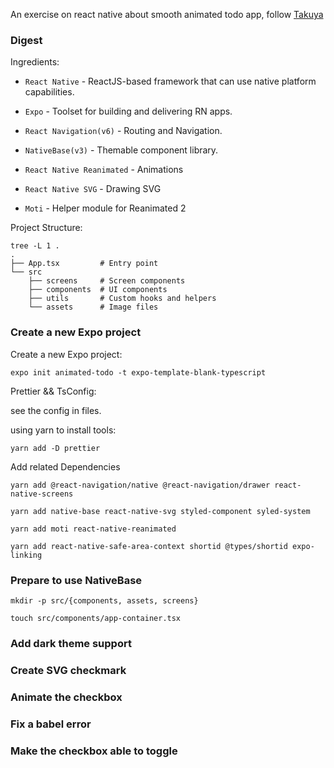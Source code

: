 An exercise on react native about smooth animated todo app, follow [Takuya](https://github.com/craftzdog)

### Digest

Ingredients:

- `React Native` - ReactJS-based framework that can use native platform capabilities.

- `Expo` - Toolset for building and delivering RN apps.

- `React Navigation(v6)` - Routing and Navigation.

- `NativeBase(v3)` - Themable component library.

- `React Native Reanimated` - Animations

- `React Native SVG` - Drawing SVG

- `Moti` - Helper module for Reanimated 2

Project Structure:

```shell
tree -L 1 .
.
├── App.tsx         # Entry point
└── src
    ├── screens     # Screen components
    ├── components  # UI components
    ├── utils       # Custom hooks and helpers
    └── assets      # Image files
```

### Create a new Expo project

Create a new Expo project:

```shell
expo init animated-todo -t expo-template-blank-typescript
```
Prettier && TsConfig:

see the config in files.

using yarn to install tools:

```shell
yarn add -D prettier
```
Add related Dependencies

```shell
yarn add @react-navigation/native @react-navigation/drawer react-native-screens

yarn add native-base react-native-svg styled-component syled-system

yarn add moti react-native-reanimated

yarn add react-native-safe-area-context shortid @types/shortid expo-linking
```
### Prepare to use NativeBase

```shell
mkdir -p src/{components, assets, screens}

touch src/components/app-container.tsx
```
### Add dark theme support

### Create SVG checkmark

### Animate the checkbox

### Fix a babel error

### Make the checkbox able to toggle


